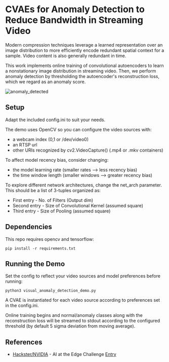 # CVAEs for Anomaly Detection to Reduce Bandwidth in Streaming Video

Modern compression techniques leverage a learned representation over an image distribution to more efficiently encode redundant spatial context for a sample. Video content is also generally redundant in time. 

This work implements online training of convolutional autoencoders to learn a nonstationary image distribution in streaming video. Then, we perform anomaly detection by thresholding the autoencoder's reconstruction loss, which we regard as an anomaly score.

![anomaly_detected](cvae_anomaly_detection.gif)

## Setup

Adapt the included config.ini to suit your needs. 

The demo uses OpenCV so you can configure the video sources with:
 * a webcam index  (0,1 or /dev/video0)
 * an RTSP url 
 * other URIs recognized by cv2.VideoCapture() (.mp4 or .mkv containers)

To affect model recency bias, consider changing:
 * the model learning rate (smaller rates --> less recency bias)
 * the time window length (smaller windows --> greater recency bias)

To explore different network architectures, change the net_arch parameter. This should be a list of 3-tuples organized as:
 * First entry - No. of Filters (Output dim)
 * Second entry - Size of Convolutional Kernel (assumed square)
 * Third entry - Size of Pooling (assumed square)

## Dependencies

This repo requires opencv and tensorflow:
```
pip install -r requirements.txt
```

## Running the Demo

Set the config to reflect your video sources and model preferences before running:

```
python3 visual_anomaly_detection_demo.py
```

A CVAE is instantiated for each video source according to preferences set in the config.ini. 

Online training begins and normal/anomaly classes along with the reconstruction loss will be streamed to stdout according to the configured threshold (by default 5 sigma deviation from moving average).

## References

 * [Hackster/NVIDIA](https://www.hackster.io/contests/NVIDIA) - AI at the Edge Challenge [Entry](https://www.hackster.io/smellslikeml/saving-bandwidth-with-anomaly-detection-16eb67)
